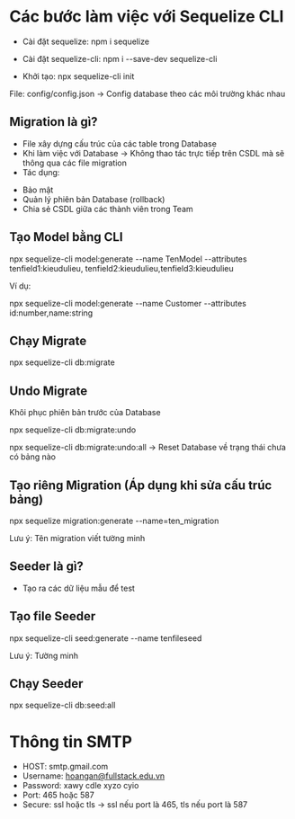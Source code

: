 # Các bước làm việc với Sequelize CLI

- Cài đặt sequelize: npm i sequelize

- Cài đặt sequelize-cli: npm i --save-dev sequelize-cli

- Khởi tạo: npx sequelize-cli init

File: config/config.json -> Config database theo các môi trường khác nhau

## Migration là gì?

- File xây dựng cấu trúc của các table trong Database
- Khi làm việc với Database -> Không thao tác trực tiếp trên CSDL mà sẽ thông qua các file migration
- Tác dụng:

* Bảo mật
* Quản lý phiên bản Database (rollback)
* Chia sẻ CSDL giữa các thành viên trong Team

## Tạo Model bằng CLI

npx sequelize-cli model:generate --name TenModel --attributes tenfield1:kieudulieu, tenfield2:kieudulieu,tenfield3:kieudulieu

Ví dụ:

npx sequelize-cli model:generate --name Customer --attributes id:number,name:string

## Chạy Migrate

npx sequelize-cli db:migrate

## Undo Migrate

Khôi phục phiên bản trước của Database

npx sequelize-cli db:migrate:undo

npx sequelize-cli db:migrate:undo:all -> Reset Database về trạng thái chưa có bảng nào

## Tạo riêng Migration (Áp dụng khi sửa cấu trúc bảng)

npx sequelize migration:generate --name=ten_migration

Lưu ý: Tên migration viết tường minh

## Seeder là gì?

- Tạo ra các dữ liệu mẫu để test

## Tạo file Seeder

npx sequelize-cli seed:generate --name tenfileseed

Lưu ý: Tường minh

## Chạy Seeder

npx sequelize-cli db:seed:all

# Thông tin SMTP

- HOST: smtp.gmail.com
- Username: hoangan@fullstack.edu.vn
- Password: xawy cdle xyzo cyio
- Port: 465 hoặc 587
- Secure: ssl hoặc tls -> ssl nếu port là 465, tls nếu port là 587
